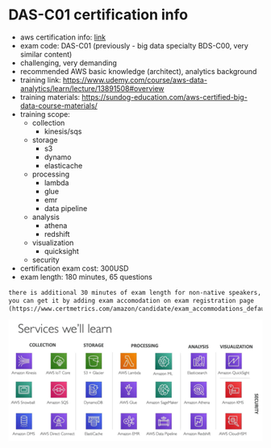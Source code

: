 # DAS-C01 certification info

* aws certification info: [link](https://aws.amazon.com/certification/certified-data-analytics-specialty/?ch=tile&tile=getstarted)
* exam code: DAS-C01 (previously - big data specialty BDS-C00, very similar content)
* challenging, very demanding
* recommended AWS basic knowledge (architect), analytics background
* training link: https://www.udemy.com/course/aws-data-analytics/learn/lecture/13891508#overview
* training materials: https://sundog-education.com/aws-certified-big-data-course-materials/
* training scope:
  * collection
    * kinesis/sqs
  * storage
    * s3
    * dynamo
    * elasticache
  * processing
    * lambda
    * glue
    * emr
    * data pipeline
  * analysis
    * athena
    * redshift
  * visualization
    * quicksight
  * security
* certification exam cost: 300USD
* exam length: 180 minutes, 65 questions 

```info
there is additional 30 minutes of exam length for non-native speakers, you can get it by adding exam accomodation on exam registration page (https://www.certmetrics.com/amazon/candidate/exam_accommodations_default.aspx)
``` 

![img.png](img.png)

